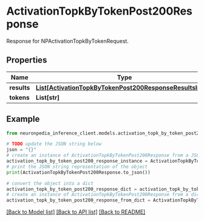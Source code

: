 # ActivationTopkByTokenPost200Response

Response for NPActivationTopkByTokenRequest.

## Properties

Name | Type | Description | Notes
------------ | ------------- | ------------- | -------------
**results** | [**List[ActivationTopkByTokenPost200ResponseResultsInner]**](ActivationTopkByTokenPost200ResponseResultsInner.md) |  | 
**tokens** | **List[str]** |  | 

## Example

```python
from neuronpedia_inference_client.models.activation_topk_by_token_post200_response import ActivationTopkByTokenPost200Response

# TODO update the JSON string below
json = "{}"
# create an instance of ActivationTopkByTokenPost200Response from a JSON string
activation_topk_by_token_post200_response_instance = ActivationTopkByTokenPost200Response.from_json(json)
# print the JSON string representation of the object
print(ActivationTopkByTokenPost200Response.to_json())

# convert the object into a dict
activation_topk_by_token_post200_response_dict = activation_topk_by_token_post200_response_instance.to_dict()
# create an instance of ActivationTopkByTokenPost200Response from a dict
activation_topk_by_token_post200_response_from_dict = ActivationTopkByTokenPost200Response.from_dict(activation_topk_by_token_post200_response_dict)
```
[[Back to Model list]](../README.md#documentation-for-models) [[Back to API list]](../README.md#documentation-for-api-endpoints) [[Back to README]](../README.md)


